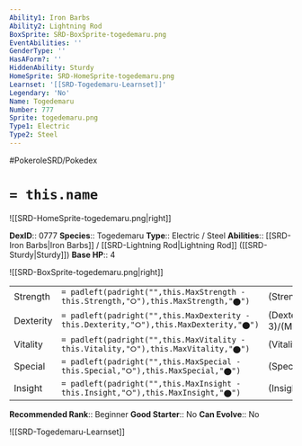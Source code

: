 ```yaml
---
Ability1: Iron Barbs
Ability2: Lightning Rod
BoxSprite: SRD-BoxSprite-togedemaru.png
EventAbilities: ''
GenderType: ''
HasAForm?: ''
HiddenAbility: Sturdy
HomeSprite: SRD-HomeSprite-togedemaru.png
Learnset: '[[SRD-Togedemaru-Learnset]]'
Legendary: 'No'
Name: Togedemaru
Number: 777
Sprite: togedemaru.png
Type1: Electric
Type2: Steel
---
```


#PokeroleSRD/Pokedex

# `= this.name`

![[SRD-HomeSprite-togedemaru.png|right]]

**DexID**:: 0777
**Species**:: Togedemaru
**Type**:: Electric / Steel
**Abilities**:: [[SRD-Iron Barbs|Iron Barbs]] / [[SRD-Lightning Rod|Lightning Rod]] ([[SRD-Sturdy|Sturdy]])
**Base HP**:: 4

![[SRD-BoxSprite-togedemaru.png|right]]

|           |                                                                                        |                                          |
| --------- | -------------------------------------------------------------------------------------- | ---------------------------------------- |
| Strength  | `= padleft(padright("",this.MaxStrength - this.Strength,"⭘"),this.MaxStrength,"⬤")`    | (Strength::3)/(MaxStrength::6)   |
| Dexterity | `= padleft(padright("",this.MaxDexterity - this.Dexterity,"⭘"),this.MaxDexterity,"⬤")` | (Dexterity:: 3)/(MaxDexterity::6) |
| Vitality  | `= padleft(padright("",this.MaxVitality - this.Vitality,"⭘"),this.MaxVitality,"⬤")`    | (Vitality::2)/(MaxVitality::4)   |
| Special   | `= padleft(padright("",this.MaxSpecial - this.Special,"⭘"),this.MaxSpecial,"⬤")`       | (Special::2)/(MaxSpecial::4)     |
| Insight   | `= padleft(padright("",this.MaxInsight - this.Insight,"⭘"),this.MaxInsight,"⬤")`       | (Insight::2)/(MaxInsight::5)     |

**Recommended Rank**:: Beginner
**Good Starter**:: No
**Can Evolve**:: No

![[SRD-Togedemaru-Learnset]]